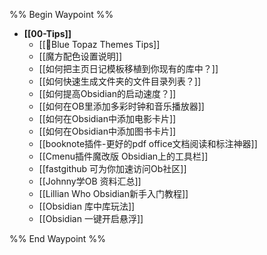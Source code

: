 
%% Begin Waypoint %%
- **[[00-Tips]]**
	- [[🥑Blue Topaz Themes Tips]]
	- [[魔方配色设置说明]]
	- [[如何把主页日记模板移植到你现有的库中？]]
	- [[如何快速生成文件夹的文件目录列表？]]
	- [[如何提高Obsidian的启动速度？]]
	- [[如何在OB里添加多彩时钟和音乐播放器]]
	- [[如何在Obsidian中添加电影卡片]]
	- [[如何在Obsidian中添加图书卡片]]
	- [[booknote插件-更好的pdf office文档阅读和标注神器]]
	- [[Cmenu插件魔改版 Obsidian上的工具栏]]
	- [[fastgithub 可为你加速访问Ob社区]]
	- [[Johnny学OB 资料汇总]]
	- [[Lillian Who Obsidian新手入门教程]]
	- [[Obsidian 库中库玩法]]
	- [[Obsidian 一键开启悬浮]]

%% End Waypoint %%